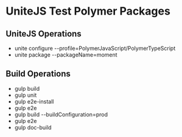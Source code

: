 # UniteJS Test Polymer Packages

## UniteJS Operations

* unite configure --profile=PolymerJavaScript/PolymerTypeScript
* unite package --packageName=moment

## Build Operations

* gulp build
* gulp unit
* gulp e2e-install
* gulp e2e
* gulp build --buildConfiguration=prod
* gulp e2e
* gulp doc-build
